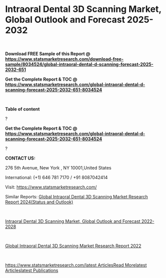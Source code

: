 <h1>Intraoral Dental 3D Scanning Market, Global Outlook and Forecast 2025-2032</h1><br/><p><strong>Download FREE Sample of this Report @ <a href="https://www.statsmarketresearch.com/download-free-sample/8034524/global-intraoral-dental-d-scanning-forecast-2025-2032-651">https://www.statsmarketresearch.com/download-free-sample/8034524/global-intraoral-dental-d-scanning-forecast-2025-2032-651</a></strong></p>
 
 
 
 <div><b>Get the Complete Report & TOC @ <a href="https://www.statsmarketresearch.com/global-intraoral-dental-d-scanning-forecast-2025-2032-651-8034524">https://www.statsmarketresearch.com/global-intraoral-dental-d-scanning-forecast-2025-2032-651-8034524</a></b></div>
 
 
 
 <p><br />
 
 <b>Table of content</b></p>
 
 
 
 <p>? </p>
 
 
 
 <div><b>Get the Complete Report & TOC @ <a href="https://www.statsmarketresearch.com/global-intraoral-dental-d-scanning-forecast-2025-2032-651-8034524">https://www.statsmarketresearch.com/global-intraoral-dental-d-scanning-forecast-2025-2032-651-8034524</a></b></div>
 
 
 
 <p>? </p>
 
 
 
 <p><b>CONTACT US:</b><br />
 
 276 5th Avenue, New York , NY 10001,United States<br />
 
 International: (+1) 646 781 7170 / +91 8087042414<br />
 
 Visit: <a href="https://www.statsmarketresearch.com/">https://www.statsmarketresearch.com/</a><br />
 
 Similar Reports: <a href="https://www.statsmarketresearch.com/global-intraoral-dental-d-scanning-forecast-2025-2032-651-8034524">Global Intraoral Dental 3D Scanning Market Research Report 2024(Status and Outlook)</a><br />
 
 <br />
 
 <a href="https://www.statsmarketresearch.com/global-intraoral-dental-d-scanning-forecast-2025-2032-651-8034524">Intraoral Dental 3D Scanning Market, Global Outlook and Forecast 2022-2028</a><br />
 
 <br />
 
 <a href="https://www.statsmarketresearch.com/global-intraoral-dental-d-scanning-forecast-2025-2032-651-8034524">Global Intraoral Dental 3D Scanning Market Research Report 2022</a><br />
 
 <br />
 
 <a href="https://gyeongbokgung.com">https://www.statsmarketresearch.com/</a><a href="https://hallyeomaritime.com">latest Articles</a><a href="https://jingwansa.com">Read More</a><a href="https://nguoiviet.jp/">latest Articles</a><a href="https://www.intelmarketresearch.com/">latest Publications</a></p>